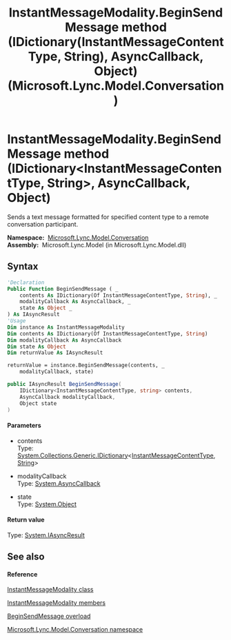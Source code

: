 ﻿---
title: InstantMessageModality.BeginSendMessage method (IDictionary(InstantMessageContentType, String), AsyncCallback, Object) (Microsoft.Lync.Model.Conversation)
TOCTitle: BeginSendMessage method (IDictionary(InstantMessageContentType, String), AsyncCallback, Object)
ms:assetid: M:Microsoft.Lync.Model.Conversation.InstantMessageModality.BeginSendMessage(System.Collections.Generic.IDictionary{Microsoft.Lync.Model.Conversation.InstantMessageContentType,System.String},System.AsyncCallback,System.Object)_DI_3_UC_OCS14MrefLyncWPF
ms:mtpsurl: https://msdn.microsoft.com/en-us/library/microsoft.lync.model.conversation.instantmessagemodality.beginsendmessage(v=office.15)
ms:contentKeyID: 48593512
ms.date: 07/28/2014
mtps_version: v=office.15
dev_langs:
- vb
- csharp
---

# InstantMessageModality.BeginSendMessage method (IDictionary\<InstantMessageContentType, String\>, AsyncCallback, Object)

Sends a text message formatted for specified content type to a remote conversation participant.

**Namespace:**  [Microsoft.Lync.Model.Conversation](microsoft-lync-model-conversation-namespace_2.md)  
**Assembly:**  Microsoft.Lync.Model (in Microsoft.Lync.Model.dll)

## Syntax

``` vb
'Declaration
Public Function BeginSendMessage ( _
    contents As IDictionary(Of InstantMessageContentType, String), _
    modalityCallback As AsyncCallback, _
    state As Object _
) As IAsyncResult
'Usage
Dim instance As InstantMessageModality
Dim contents As IDictionary(Of InstantMessageContentType, String)
Dim modalityCallback As AsyncCallback
Dim state As Object
Dim returnValue As IAsyncResult

returnValue = instance.BeginSendMessage(contents, _
    modalityCallback, state)
```

``` csharp
public IAsyncResult BeginSendMessage(
    IDictionary<InstantMessageContentType, string> contents,
    AsyncCallback modalityCallback,
    Object state
)
```

#### Parameters

  - contents  
    Type: [System.Collections.Generic.IDictionary](http://msdn2.microsoft.com/en-us/library/s4ys34ea)\<[InstantMessageContentType](instantmessagecontenttype-enumeration-microsoft-lync-model-conversation_2.md), [String](http://msdn2.microsoft.com/en-us/library/s1wwdcbf)\>  

<!-- end list -->

  - modalityCallback  
    Type: [System.AsyncCallback](http://msdn2.microsoft.com/en-us/library/ckbe7yh5)  

<!-- end list -->

  - state  
    Type: [System.Object](http://msdn2.microsoft.com/en-us/library/e5kfa45b)  

#### Return value

Type: [System.IAsyncResult](http://msdn2.microsoft.com/en-us/library/ft8a6455)  

## See also

#### Reference

[InstantMessageModality class](instantmessagemodality-class-microsoft-lync-model-conversation_2.md)

[InstantMessageModality members](instantmessagemodality-members-microsoft-lync-model-conversation_2.md)

[BeginSendMessage overload](instantmessagemodality-beginsendmessage-method-microsoft-lync-model-conversation_2.md)

[Microsoft.Lync.Model.Conversation namespace](microsoft-lync-model-conversation-namespace_2.md)

